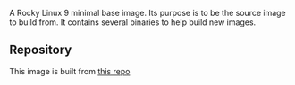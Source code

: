 A Rocky Linux 9 minimal base image. Its purpose is to be the source image to build from. It contains several binaries to help build new images.

## Repository
This image is built from [this repo](https://github.com/krestomatio/container_builder/tree/master/base9)
